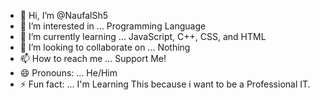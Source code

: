 - 👋 Hi, I’m @NaufalSh5
- 👀 I’m interested in ... Programming Language
- 🌱 I’m currently learning ... JavaScript, C++, CSS, and HTML
- 💞️ I’m looking to collaborate on ... Nothing
- 📫 How to reach me ... Support Me!
- 😄 Pronouns: ... He/Him
- ⚡ Fun fact: ... I'm Learning This because i want to be a Professional IT.

<!---
NaufalSh5/NaufalSh5 is a ✨ special ✨ repository because its `README.md` (this file) appears on your GitHub profile.
You can click the Preview link to take a look at your changes.
--->
